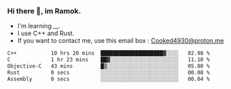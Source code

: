 ### Hi there 👋, im Ramok.

- I'm learning __.
- I use C++ and Rust.
- If you want to contact me, use this email box : Cooked4930@proton.me

<!--START_SECTION:waka-->

```txt
C++           10 hrs 20 mins  ████████████████████▓░░░░   82.98 %
C             1 hr 23 mins    ██▓░░░░░░░░░░░░░░░░░░░░░░   11.10 %
Objective-C   43 mins         █▒░░░░░░░░░░░░░░░░░░░░░░░   05.80 %
Rust          0 secs          ░░░░░░░░░░░░░░░░░░░░░░░░░   00.08 %
Assembly      0 secs          ░░░░░░░░░░░░░░░░░░░░░░░░░   00.04 %
```

<!--END_SECTION:waka-->
